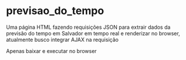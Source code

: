 # previsao_do_tempo
Uma página HTML fazendo requisições JSON para extrair dados da previsão do tempo em Salvador em tempo real e renderizar no browser, atualmente busco integrar AJAX na requisição

Apenas baixar e executar no browser
